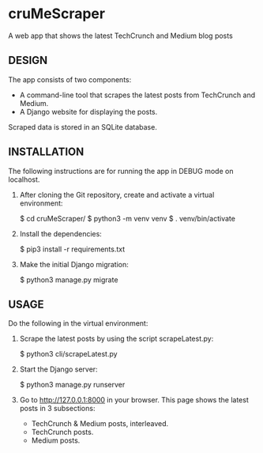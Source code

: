 # cruMeScraper
A web app that shows the latest TechCrunch and Medium blog posts

DESIGN
------

The app consists of two components:
  * A command-line tool that scrapes the latest posts from TechCrunch and Medium.
  * A Django website for displaying the posts.

Scraped data is stored in an SQLite database.


INSTALLATION
------------

The following instructions are for running the app in DEBUG mode on localhost.

1. After cloning the Git repository, create and activate a virtual environment:

    $ cd cruMeScraper/
    $ python3 -m venv venv
    $ . venv/bin/activate

2. Install the dependencies:

    $ pip3 install -r requirements.txt
  
3. Make the initial Django migration:

    $ python3 manage.py migrate


USAGE
-----

Do the following in the virtual environment:

1. Scrape the latest posts by using the script scrapeLatest.py:

    $ python3 cli/scrapeLatest.py
  
2. Start the Django server:

    $ python3 manage.py runserver

3. Go to http://127.0.0.1:8000 in your browser. This page shows the latest posts in 3 subsections:

    * TechCrunch & Medium posts, interleaved.
    * TechCrunch posts.
    * Medium posts.
